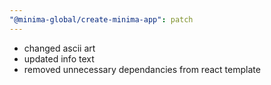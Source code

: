 ```yaml
---
"@minima-global/create-minima-app": patch
---
```


- changed ascii art
- updated info text
- removed unnecessary dependancies from react template
